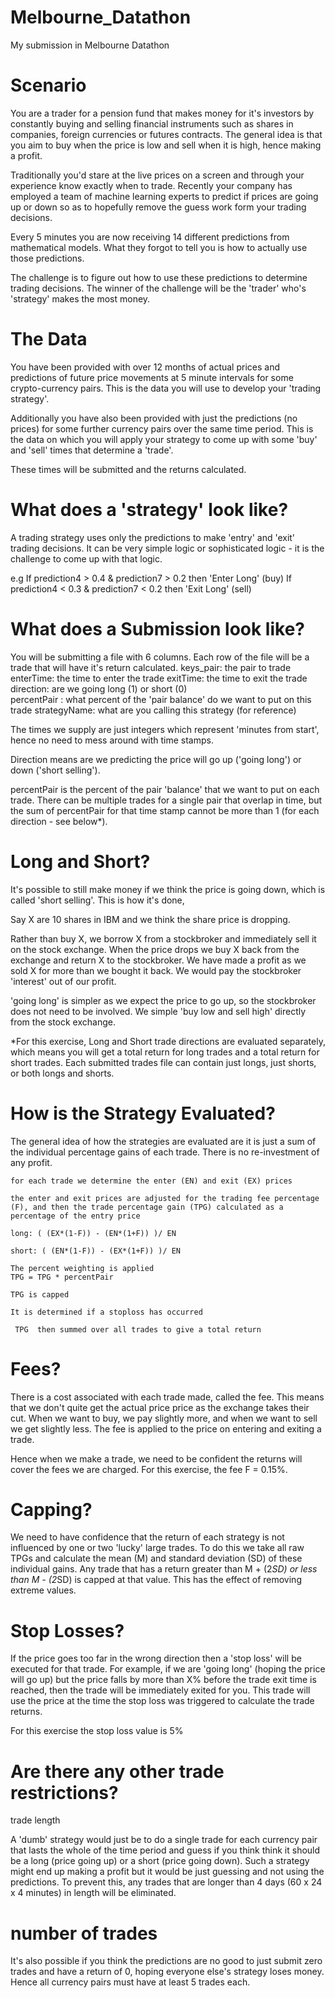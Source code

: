 # Melbourne_Datathon
My submission in Melbourne Datathon
# Scenario

You are a trader for a pension fund that makes money for it's investors by constantly buying and selling financial instruments such as shares in companies, foreign currencies or futures contracts. The general idea is that you aim to buy when the price is low and sell when it is high, hence making a profit.

Traditionally you'd stare at the live prices on a screen and through your experience know exactly when to trade. Recently your company has employed a team of machine learning experts to predict if prices are going up or down so as to hopefully remove the guess work form your trading decisions.

Every 5 minutes you are now receiving 14 different predictions from mathematical models. What they forgot to tell you is how to actually use those predictions. 

The challenge is to figure out how to use these predictions to determine trading decisions. The winner of the challenge will be the 'trader' who's 'strategy' makes the most money.

# The Data

You have been provided with over 12 months of actual prices and predictions of future price movements at 5 minute intervals for some crypto-currency pairs. This is the data you will use to develop your 'trading strategy'.

Additionally you have also been provided with just the predictions (no prices) for some further currency pairs over the same time period. This is the data on which you will apply your strategy to come up with some 'buy' and 'sell' times that determine a 'trade'.

These times will be submitted and the returns calculated.

# What does a 'strategy' look like?

A trading strategy uses only the predictions to make 'entry' and 'exit' trading decisions. It can be very simple logic or sophisticated logic - it is the challenge to come up with that logic. 

e.g
If prediction4 > 0.4 & prediction7 > 0.2  then 'Enter Long' (buy)
If prediction4 < 0.3 & prediction7 < 0.2 then 'Exit Long' (sell)

# What does a Submission look like?

You will be submitting a file with 6 columns. Each row of the file will be a trade that will have it's return calculated.
keys_pair:   the pair to trade 
enterTime:  the time to enter the trade
exitTime:     the time to exit the trade
direction:     are we going long (1) or short (0)  
percentPair : what percent of the 'pair balance' do we want to put on this trade
strategyName: what are you calling this strategy (for reference)

The times we supply are just integers which represent 'minutes from start', hence no need to mess around with time stamps.

Direction means are we predicting the price will go up ('going long') or down ('short selling').

percentPair is the percent of the pair 'balance' that we want to put on each trade. There can be multiple trades for a single pair that overlap in time, but the sum of percentPair for that time stamp cannot be more than 1 (for each direction - see below*). 


# Long and Short?

It's possible to still make money if we think the price is going down, which is called 'short selling'. This is how it's done,

Say X are 10 shares in IBM and we think the share price is dropping.

Rather than buy X, we borrow X from a stockbroker and immediately sell it on the stock exchange. When the price drops we buy X back from the exchange and return X to the stockbroker. We have made a profit as we sold X for more than we bought it back. We would pay the stockbroker 'interest' out of our profit.

'going long' is simpler as we expect the price to go up, so the stockbroker does not need to be involved. We simple 'buy low and sell high' directly from the stock exchange.

*For this exercise, Long and Short trade directions are evaluated separately, which means you will get a total return for long trades and a total return for short trades. Each submitted trades file can contain just longs, just shorts, or both longs and shorts. 



# How is the Strategy Evaluated?

The general idea of how the strategies are evaluated are it is just a sum of the individual percentage gains of each trade. There is no re-investment of any profit.

    for each trade we determine the enter (EN) and exit (EX) prices
     
    the enter and exit prices are adjusted for the trading fee percentage (F), and then the trade percentage gain (TPG) calculated as a percentage of the entry price

    long: ( (EX*(1-F)) - (EN*(1+F)) )/ EN

    short: ( (EN*(1-F)) - (EX*(1+F)) )/ EN
     
    The percent weighting is applied
    TPG = TPG * percentPair
     
    TPG is capped
     
    It is determined if a stoploss has occurred
     
     TPG  then summed over all trades to give a total return



# Fees?

There is a cost associated with each trade made, called the fee. This means that we don't quite get the actual price price as the exchange takes their cut. When we want to buy, we pay slightly more, and when we want to sell we get slightly less. The fee is applied to the price on entering and exiting a trade.

Hence when we make a trade, we need to be confident the returns will cover the fees we are charged. For this exercise, the fee F = 0.15%.

# Capping?

We need to have confidence that the return of each strategy is not influenced by one or two 'lucky' large trades. To do this we take all raw TPGs and calculate the mean (M) and standard deviation (SD) of these individual gains. Any trade that has a return greater than M + (2*SD) or less than M - (2*SD) is capped at that value. This has the effect of removing extreme values. 

# Stop Losses?

If the price goes too far in the wrong direction then a 'stop loss' will be executed for that trade. For example, if we are 'going long' (hoping the price will go up) but the price falls by more than X% before the trade exit time is reached, then the trade will be immediately exited for you. This trade will use the price at the time the stop loss was triggered to calculate the trade returns.

For this exercise the stop loss value is 5%

# Are there any other trade restrictions?

trade length

A 'dumb' strategy would just be to do a single trade for each currency pair that lasts the whole of the time period and guess if you think think it should be a long (price going up) or a short (price going down). Such a strategy might end up making a profit but it would be just guessing and not using the predictions. To prevent this, any trades that are longer than 4 days (60 x 24 x 4 minutes) in length will be eliminated.

# number of trades

It's also possible if you think the predictions are no good to just submit zero trades and have a return of 0, hoping everyone else's strategy loses money. Hence all currency pairs must have at least 5 trades each.
